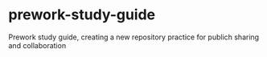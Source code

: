 # prework-study-guide
Prework study guide, creating a new repository practice for publich sharing and collaboration
